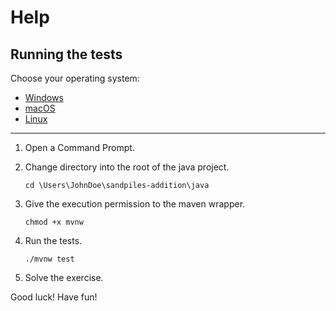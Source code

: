 # Help

## Running the tests

Choose your operating system:

* [Windows](#windows)
* [macOS](#macos)
* [Linux](#linux)

----

1. Open a Command Prompt.

2. Change directory into the root of the java project.

     ```batchfile
     cd \Users\JohnDoe\sandpiles-addition\java
     ```
3. Give the execution permission to the maven wrapper.

     ```batchfile
     chmod +x mvnw 
     ```

3. Run the tests.

     ```batchfile
     ./mvnw test
     ```
   
4. Solve the exercise.


Good luck!  Have fun!